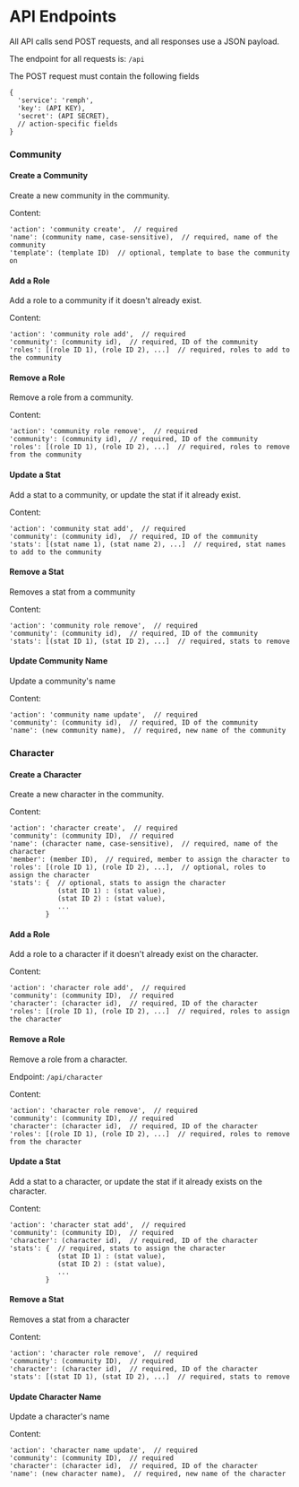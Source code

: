 # API Endpoints

All API calls send POST requests, and all responses use a JSON payload. 

The endpoint for all requests is: `/api`

The POST request must contain the following fields

```
{
  'service': 'remph',
  'key': (API KEY),
  'secret': (API SECRET),
  // action-specific fields
}
```

### Community

#### Create a Community

Create a new community in the community.

Content:
```
'action': 'community create',  // required
'name': (community name, case-sensitive),  // required, name of the community
'template': (template ID)  // optional, template to base the community on
```

#### Add a Role

Add a role to a community if it doesn't already exist.

Content:
```
'action': 'community role add',  // required
'community': (community id),  // required, ID of the community
'roles': [(role ID 1), (role ID 2), ...]  // required, roles to add to the community
```

#### Remove a Role

Remove a role from a community.

Content:
```
'action': 'community role remove',  // required
'community': (community id),  // required, ID of the community
'roles': [(role ID 1), (role ID 2), ...]  // required, roles to remove from the community
```

#### Update a Stat

Add a stat to a community, or update the stat if it already exist.

Content:
```
'action': 'community stat add',  // required
'community': (community id),  // required, ID of the community
'stats': [(stat name 1), (stat name 2), ...]  // required, stat names to add to the community
```

#### Remove a Stat

Removes a stat from a community

Content:
```
'action': 'community role remove',  // required
'community': (community id),  // required, ID of the community
'stats': [(stat ID 1), (stat ID 2), ...]  // required, stats to remove
```

#### Update Community Name

Update a community's name

Content:
```
'action': 'community name update',  // required
'community': (community id),  // required, ID of the community
'name': (new community name),  // required, new name of the community
```

### Character

#### Create a Character

Create a new character in the community.

Content:
```
'action': 'character create',  // required
'community': (community ID),  // required
'name': (character name, case-sensitive),  // required, name of the character
'member': (member ID),  // required, member to assign the character to
'roles': [(role ID 1), (role ID 2), ...],  // optional, roles to assign the character
'stats': {  // optional, stats to assign the character
            (stat ID 1) : (stat value),
            (stat ID 2) : (stat value),
            ...
         }
```

#### Add a Role

Add a role to a character if it doesn't already exist on the character.

Content:
```
'action': 'character role add',  // required
'community': (community ID),  // required
'character': (character id),  // required, ID of the character
'roles': [(role ID 1), (role ID 2), ...]  // required, roles to assign the character
```

#### Remove a Role

Remove a role from a character.

Endpoint: `/api/character`

Content:
```
'action': 'character role remove',  // required
'community': (community ID),  // required
'character': (character id),  // required, ID of the character
'roles': [(role ID 1), (role ID 2), ...]  // required, roles to remove from the character
```

#### Update a Stat

Add a stat to a character, or update the stat if it already exists on the character.

Content:
```
'action': 'character stat add',  // required
'community': (community ID),  // required
'character': (character id),  // required, ID of the character
'stats': {  // required, stats to assign the character
            (stat ID 1) : (stat value),
            (stat ID 2) : (stat value),
            ...
         }
```

#### Remove a Stat

Removes a stat from a character

Content:
```
'action': 'character role remove',  // required
'community': (community ID),  // required
'character': (character id),  // required, ID of the character
'stats': [(stat ID 1), (stat ID 2), ...]  // required, stats to remove
```

#### Update Character Name

Update a character's name

Content:
```
'action': 'character name update',  // required
'community': (community ID),  // required
'character': (character id),  // required, ID of the character
'name': (new character name),  // required, new name of the character
```
